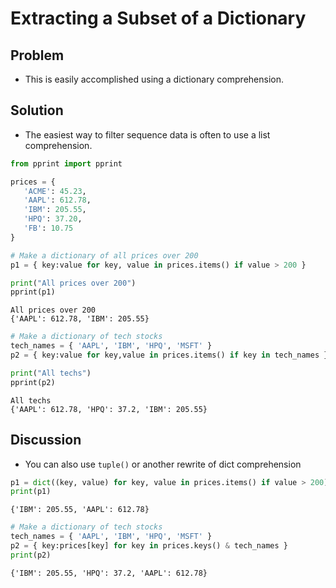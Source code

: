
# Extracting a Subset of a Dictionary

## Problem

- This is easily accomplished using a dictionary comprehension.

## Solution

- The easiest way to filter sequence data is often to use a list comprehension.


```python
from pprint import pprint

prices = {
   'ACME': 45.23,
   'AAPL': 612.78,
   'IBM': 205.55,
   'HPQ': 37.20,
   'FB': 10.75
}

# Make a dictionary of all prices over 200
p1 = { key:value for key, value in prices.items() if value > 200 }

print("All prices over 200")
pprint(p1)
```

    All prices over 200
    {'AAPL': 612.78, 'IBM': 205.55}



```python
# Make a dictionary of tech stocks
tech_names = { 'AAPL', 'IBM', 'HPQ', 'MSFT' }
p2 = { key:value for key,value in prices.items() if key in tech_names }

print("All techs")
pprint(p2)
```

    All techs
    {'AAPL': 612.78, 'HPQ': 37.2, 'IBM': 205.55}


## Discussion

- You can also use `tuple()` or another rewrite of dict comprehension


```python
p1 = dict((key, value) for key, value in prices.items() if value > 200)
print(p1)
```

    {'IBM': 205.55, 'AAPL': 612.78}



```python
# Make a dictionary of tech stocks
tech_names = { 'AAPL', 'IBM', 'HPQ', 'MSFT' }
p2 = { key:prices[key] for key in prices.keys() & tech_names }
print(p2)
```

    {'IBM': 205.55, 'HPQ': 37.2, 'AAPL': 612.78}

